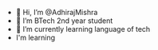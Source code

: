 - 👋 Hi, I’m @AdhirajMishra
- 👀 I’m BTech 2nd year student 
- 🌱 I’m currently learning language of tech
- I'm learning 

<!---
AdhirajMishra/AdhirajMishra is a ✨ special ✨ repository because its `README.md` (this file) appears on your GitHub profile.
You can click the Preview link to take a look at your changes.
--->
